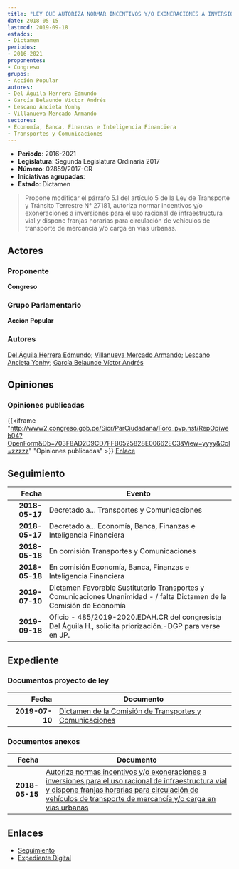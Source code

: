 ```yaml
---
title: "LEY QUE AUTORIZA NORMAR INCENTIVOS Y/O EXONERACIONES A INVERSIONES PARA EL USO RACIONAL DE INFRAESTRUCTURA VIAL Y DISPONE FRANJAS HORARIAS PARA CIRCULACIÓN DE VEHÍCULOS DE TRANSPORTE DE MERCANCÍA Y/O CARGA EN VÍAS URBANAS"
date: 2018-05-15
lastmod: 2019-09-18
estados:
- Dictamen
periodos:
- 2016-2021
proponentes:
- Congreso
grupos:
- Acción Popular
autores:
- Del Águila Herrera Edmundo
- García Belaunde Víctor Andrés
- Lescano Ancieta Yonhy
- Villanueva Mercado Armando
sectores:
- Economía, Banca, Finanzas e Inteligencia Financiera
- Transportes y Comunicaciones
---
```

- **Periodo**: 2016-2021
- **Legislatura**: Segunda Legislatura Ordinaria 2017
- **Número**: 02859/2017-CR
- **Iniciativas agrupadas**: 
- **Estado**: Dictamen

> Propone modificar el párrafo 5.1 del artículo 5 de la Ley de Transporte y Tránsito Terrestre N° 27181, autoriza normar incentivos y/o exoneraciones a inversiones para el uso racional de infraestructura vial y dispone franjas horarias para circulación de vehículos de transporte de mercancía y/o carga en vías urbanas.


## Actores

### Proponente

**Congreso**

### Grupo Parlamentario

**Acción Popular**

### Autores

[Del Águila Herrera Edmundo](mailto:mailto:edelaguila@congreso.gob.pe); [Villanueva Mercado Armando](mailto:mailto:avillanuevam@congreso.gob.pe); [Lescano Ancieta Yonhy](mailto:mailto:ylescano@congreso.gob.pe); [García Belaunde Víctor Andrés](mailto:mailto:vgarciabelaunde@congreso.gob.pe)

## Opiniones

### Opiniones publicadas

{{<iframe "http://www2.congreso.gob.pe/Sicr/ParCiudadana/Foro_pvp.nsf/RepOpiweb04?OpenForm&Db=703F8AD2D9CD7FFB0525828E00662EC3&View=yyyy&Col=zzzzz" "Opiniones publicadas" >}}
[Enlace](http://www2.congreso.gob.pe/Sicr/ParCiudadana/Foro_pvp.nsf/RepOpiweb04?OpenForm&Db=703F8AD2D9CD7FFB0525828E00662EC3&View=yyyy&Col=zzzzz)


## Seguimiento

| Fecha | Evento |
|------:|--------|
| **2018-05-17** | Decretado a... Transportes y Comunicaciones |
| **2018-05-17** | Decretado a... Economía, Banca, Finanzas e Inteligencia Financiera |
| **2018-05-18** | En comisión Transportes y Comunicaciones |
| **2018-05-18** | En comisión Economía, Banca, Finanzas e Inteligencia Financiera |
| **2019-07-10** | Dictamen Favorable Sustitutorio Transportes y Comunicaciones Unanimidad - / falta Dictamen de la Comisión de Economía |
| **2019-09-18** | Oficio - 485/2019-2020.EDAH.CR del congresista Del Águila H., solicita priorización.-DGP para verse en JP. |

## Expediente

### Documentos proyecto de ley

| Fecha | Documento |
|------:|-----------|
| **2019-07-10** | [Dictamen de la Comisión de Transportes y Comunicaciones](http://www.leyes.congreso.gob.pe/Documentos/2016_2021/Dictamenes/Proyectos_de_Ley/02859DC23MAY20190710.pdf) |

### Documentos anexos

| Fecha | Documento |
|------:|-----------|
| **2018-05-15** | [Autoriza normas incentivos y/o exoneraciones a inversiones para el uso racional de infraestructura vial y dispone franjas horarias para circulación de vehículos de transporte de mercancía y/o carga en vías urbanas](http://www.leyes.congreso.gob.pe/Documentos/2016_2021/Proyectos_de_Ley_y_de_Resoluciones_Legislativas/PL0285920180515..pdf) |

## Enlaces

- [Seguimiento](http://www2.congreso.gob.pe/Sicr/TraDocEstProc/CLProLey2016.nsf/f7fff46988ca05b1052578e100829cc7/845dd1a325c8e4270525828e006db7e4?OpenDocument)
- [Expediente Digital](http://www2.congreso.gob.pe/Sicr/TraDocEstProc/Expvirt_2011.nsf/visbusqptramdoc1621/02859?opendocument)

